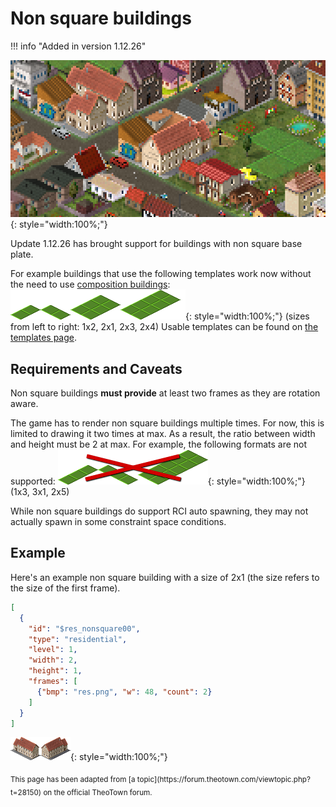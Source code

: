 # Non square buildings

!!! info "Added in version 1.12.26"

![](../assets/guides/non-square-buildings/preview.png){: style="width:100%;"}

Update 1.12.26 has brought support for buildings with non square base plate.

For example buildings that use the following templates work now without the need to use [composition buildings](https://forum.theotown.com/viewtopic.php?t=9694):
![](../assets/guides/non-square-buildings/template.png){: style="width:100%;"}
(sizes from left to right: 1x2, 2x1, 2x3, 2x4)
Usable templates can be found on [the templates page](https://forum.theotown.com/viewtopic.php?t=3207).

## Requirements and Caveats
Non square buildings **must provide** at least two frames as they are rotation aware.

The game has to render non square buildings multiple times. For now, this is limited to drawing it two times at max. As a result, the ratio between width and height must be 2 at max. For example, the following formats are not supported:
![](../assets/guides/non-square-buildings/template-bad.png){: style="width:100%;"}
(1x3, 3x1, 2x5)

While non square buildings do support RCI auto spawning, they may not actually spawn in some constraint space conditions.

## Example
Here's an example non square building with a size of 2x1 (the size refers to the size of the first frame).

```json
[
  {
    "id": "$res_nonsquare00",
    "type": "residential",
    "level": 1,
    "width": 2,
    "height": 1,
    "frames": [
      {"bmp": "res.png", "w": 48, "count": 2}
    ]
  }
]
```
![](../assets/guides/non-square-buildings/res.png){: style="width:100%;"}

<sub>
This page has been adapted from
[a topic](https://forum.theotown.com/viewtopic.php?t=28150)
on the official TheoTown forum.
</sub>
